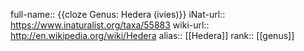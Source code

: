 full-name:: {{cloze Genus: Hedera (ivies)}}
iNat-url:: https://www.inaturalist.org/taxa/55883
wiki-url:: http://en.wikipedia.org/wiki/Hedera
alias:: [[Hedera]]
rank:: [[genus]]